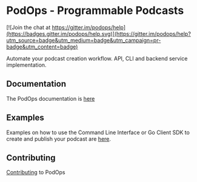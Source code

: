 # PodOps - Programmable Podcasts

[![Join the chat at https://gitter.im/podops/help](https://badges.gitter.im/podops/help.svg)](https://gitter.im/podops/help?utm_source=badge&utm_medium=badge&utm_campaign=pr-badge&utm_content=badge)

Automate your podcast creation workflow. API, CLI and backend service implementation.

## Documentation
The PodOps documentation is [here](/docs)

## Examples
Examples on how to use the Command Line Interface or Go Client SDK to create and publish your podcast are [here](/examples).

## Contributing
[Contributing](/docs/contributing.md) to PodOps